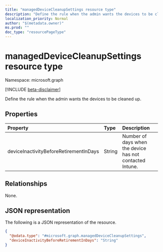 ```yaml
---
title: "managedDeviceCleanupSettings resource type"
description: "Define the rule when the admin wants the devices to be cleaned up."
localization_priority: Normal
author: "$(metadata.owner)"
ms.prod: ""
doc_type: "resourcePageType"
---
```


# managedDeviceCleanupSettings resource type

Namespace: microsoft.graph

[!INCLUDE [beta-disclaimer](../../includes/beta-disclaimer.md)]

Define the rule when the admin wants the devices to be cleaned up.

## Properties

| Property                               | Type   | Description                                              |
| :------------------------------------- | :----- | :------------------------------------------------------- |
| deviceInactivityBeforeRetirementInDays | String | Number of days when the device has not contacted Intune. |

## Relationships

None.

## JSON representation

The following is a JSON representation of the resource.

<!-- {
  "blockType": "resource",
  "@odata.type": "microsoft.graph.managedDeviceCleanupSettings",
}
-->

```json
{
  "@odata.type": "#microsoft.graph.managedDeviceCleanupSettings",
  "deviceInactivityBeforeRetirementInDays": "String"
}
```